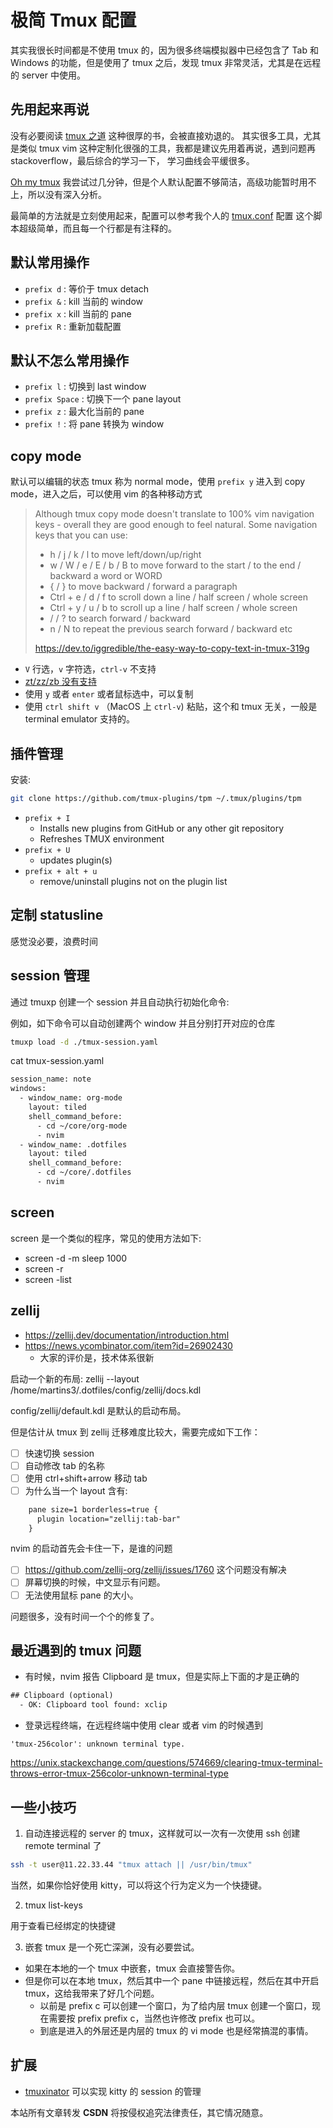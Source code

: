 # 极简 Tmux 配置

其实我很长时间都是不使用 tmux 的，因为很多终端模拟器中已经包含了 Tab 和 Windows 的功能，但是使用了 tmux 之后，发现 tmux 非常灵活，尤其是在远程的 server 中使用。

## 先用起来再说
没有必要阅读 [tmux 之道](https://leanpub.com/the-tao-of-tmux/read) 这种很厚的书，会被直接劝退的。
其实很多工具，尤其是类似 tmux vim 这种定制化很强的工具，我都是建议先用着再说，遇到问题再 stackoverflow，最后综合的学习一下，
学习曲线会平缓很多。

[Oh my tmux](https://github.com/gpakosz/.tmux) 我尝试过几分钟，但是个人默认配置不够简洁，高级功能暂时用不上，所以没有深入分析。

最简单的方法就是立刻使用起来，配置可以参考我个人的 [tmux.conf](https://github.com/Martins3/My-Linux-Config/blob/master/scripts/tmux.conf) 配置
这个脚本超级简单，而且每一个行都是有注释的。

## 默认常用操作
- `prefix d` : 等价于 tmux detach
- `prefix &` : kill 当前的 window
- `prefix x` : kill 当前的 pane
- `prefix R` : 重新加载配置

## 默认不怎么常用操作
- `prefix l` : 切换到 last window
- `prefix Space` : 切换下一个 pane layout
- `prefix z` : 最大化当前的 pane
- `prefix !` : 将 pane 转换为 window

## copy mode
默认可以编辑的状态 tmux 称为 normal mode，使用 `prefix y` 进入到 copy mode，进入之后，可以使用 vim 的各种移动方式

> Although tmux copy mode doesn't translate to 100% vim navigation keys - overall they are good enough to feel natural. Some navigation keys that you can use:
> - h / j / k / l to move left/down/up/right
> - w / W / e / E / b / B to move forward to the start / to the end / backward a word or WORD
> - { / } to move backward / forward a paragraph
> - Ctrl + e / d / f to scroll down a line / half screen / whole screen
> - Ctrl + y / u / b to scroll up a line / half screen / whole screen
> - / / ? to search forward / backward
> - n / N to repeat the previous search forward / backward
> etc
>
>  https://dev.to/iggredible/the-easy-way-to-copy-text-in-tmux-319g

- `V` 行选，`v` 字符选，`ctrl-v` 不支持
- [zt/zz/zb 没有支持](https://www.reddit.com/r/tmux/comments/5yoh1q/is_there_a_hack_to_have_vi_ztzzzb_in_copy_mode/)
- 使用 `y` 或者 `enter` 或者鼠标选中，可以复制
- 使用 `ctrl shift v` （MacOS 上 `ctrl-v`) 粘贴，这个和 tmux 无关，一般是 terminal emulator 支持的。

## 插件管理

安装:
```sh
git clone https://github.com/tmux-plugins/tpm ~/.tmux/plugins/tpm
```

- `prefix + I`
  - Installs new plugins from GitHub or any other git repository
  - Refreshes TMUX environment
- `prefix + U`
  - updates plugin(s)
- `prefix + alt + u`
  - remove/uninstall plugins not on the plugin list

## 定制 statusline
感觉没必要，浪费时间

## session 管理

通过 tmuxp 创建一个 session 并且自动执行初始化命令:

例如，如下命令可以自动创建两个 window 并且分别打开对应的仓库
```sh
tmuxp load -d ./tmux-session.yaml
```

cat tmux-session.yaml
```txt
session_name: note
windows:
  - window_name: org-mode
    layout: tiled
    shell_command_before:
      - cd ~/core/org-mode
      - nvim
  - window_name: .dotfiles
    layout: tiled
    shell_command_before:
      - cd ~/core/.dotfiles
      - nvim
```

## screen
screen 是一个类似的程序，常见的使用方法如下:

- screen -d -m sleep 1000
- screen -r
- screen -list

## zellij
- https://zellij.dev/documentation/introduction.html
- https://news.ycombinator.com/item?id=26902430
  - 大家的评价是，技术体系很新

启动一个新的布局:
zellij --layout /home/martins3/.dotfiles/config/zellij/docs.kdl

config/zellij/default.kdl 是默认的启动布局。

但是估计从 tmux 到 zellij 迁移难度比较大，需要完成如下工作：
- [ ] 快速切换 session
- [ ] 自动修改 tab 的名称
- [ ] 使用 ctrl+shift+arrow 移动 tab
- [ ] 为什么当一个 layout 含有:
```txt
    pane size=1 borderless=true {
      plugin location="zellij:tab-bar"
    }
```
nvim 的启动首先会卡住一下，是谁的问题
- [ ] https://github.com/zellij-org/zellij/issues/1760 这个问题没有解决
- [ ] 屏幕切换的时候，中文显示有问题。
- [ ] 无法使用鼠标 pane 的大小。

问题很多，没有时间一个个的修复了。

## 最近遇到的 tmux 问题
- 有时候，nvim 报告 Clipboard 是 tmux，但是实际上下面的才是正确的
```txt
## Clipboard (optional)
  - OK: Clipboard tool found: xclip
```
- 登录远程终端，在远程终端中使用 clear 或者 vim 的时候遇到
```txtxtxtxt
'tmux-256color': unknown terminal type.
```
https://unix.stackexchange.com/questions/574669/clearing-tmux-terminal-throws-error-tmux-256color-unknown-terminal-type

## 一些小技巧

1. 自动连接远程的 server 的 tmux，这样就可以一次有一次使用 ssh 创建 remote terminal 了
```sh
ssh -t user@11.22.33.44 "tmux attach || /usr/bin/tmux"
```
当然，如果你恰好使用 kitty，可以将这个行为定义为一个快捷键。

2. tmux list-keys

用于查看已经绑定的快捷键

3. 嵌套 tmux 是一个死亡深渊，没有必要尝试。
  - 如果在本地的一个 tmux 中嵌套，tmux 会直接警告你。
  - 但是你可以在本地 tmux，然后其中一个 pane 中链接远程，然后在其中开启 tmux，这给我带来了好几个问题。
    - 以前是 prefix c 可以创建一个窗口，为了给内层 tmux 创建一个窗口，现在需要按 prefix prefix c，当然也许修改 prefix 也可以。
    - 到底是进入的外层还是内层的 tmux 的 vi mode 也是经常搞混的事情。

## 扩展
- [tmuxinator](https://github.com/tmuxinator/tmuxinator) 可以实现 kitty 的 session 的管理

<script src="https://giscus.app/client.js"
        data-repo="Martins3/My-Linux-Config"
        data-repo-id="MDEwOlJlcG9zaXRvcnkyMTUwMDkyMDU="
        data-category="General"
        data-category-id="MDE4OkRpc2N1c3Npb25DYXRlZ29yeTMyODc0NjA5"
        data-mapping="pathname"
        data-reactions-enabled="1"
        data-emit-metadata="0"
        data-input-position="bottom"
        data-theme="light"
        data-lang="en"
        crossorigin="anonymous"
        async>
</script>

本站所有文章转发 **CSDN** 将按侵权追究法律责任，其它情况随意。
